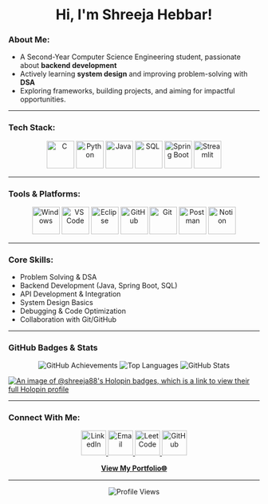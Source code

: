 <!-- Profile README -->

<h1 align="center">Hi, I'm Shreeja Hebbar! </h1>

### About Me: 
- A Second-Year Computer Science Engineering student, passionate about **backend development** 
- Actively learning **system design** and improving problem-solving with **DSA** 
- Exploring frameworks, building projects, and aiming for impactful opportunities.

---

### Tech Stack: 
<p align="center">
  <img src="https://cdn.jsdelivr.net/gh/devicons/devicon/icons/c/c-original.svg" alt="C" width="55" height="55"/>
  <img src="https://cdn.jsdelivr.net/gh/devicons/devicon/icons/python/python-original.svg" alt="Python" width="55" height="55"/>
  <img src="https://cdn.jsdelivr.net/gh/devicons/devicon/icons/java/java-original.svg" alt="Java" width="55" height="55"/>
  <img src="https://cdn.jsdelivr.net/gh/devicons/devicon/icons/mysql/mysql-original-wordmark.svg" alt="SQL" width="55" height="55"/>
  <img src="https://cdn.jsdelivr.net/gh/devicons/devicon/icons/spring/spring-original.svg" alt="Spring Boot" width="55" height="55"/>
  <img src="https://streamlit.io/images/brand/streamlit-mark-color.png" alt="Streamlit" width="55" height="55"/>
</p>

---

### Tools & Platforms:
<p align="center">
  <img src="https://cdn.jsdelivr.net/gh/devicons/devicon/icons/windows8/windows8-original.svg" alt="Windows" width="55" height="55"/>
  <img src="https://cdn.jsdelivr.net/gh/devicons/devicon/icons/vscode/vscode-original.svg" alt="VS Code" width="55" height="55"/>
   <img src="https://cdn.jsdelivr.net/gh/devicons/devicon/icons/eclipse/eclipse-original.svg" alt="Eclipse" width="55" height="55"/>
  <img src="https://cdn.jsdelivr.net/gh/devicons/devicon/icons/github/github-original.svg" alt="GitHub" width="55" height="55"/>
  <img src="https://cdn.jsdelivr.net/gh/devicons/devicon/icons/git/git-original.svg" alt="Git" width="55" height="55"/>
  <img src="https://www.vectorlogo.zone/logos/getpostman/getpostman-icon.svg" alt="Postman" width="55" height="55"/>
  <img src="https://cdn.jsdelivr.net/gh/devicons/devicon/icons/notion/notion-original.svg" alt="Notion" width="55" height="55"/>
</p>

---

### Core Skills:
- Problem Solving & DSA  
- Backend Development (Java, Spring Boot, SQL)  
- API Development & Integration  
- System Design Basics  
- Debugging & Code Optimization  
- Collaboration with Git/GitHub  

---
<!-- GitHub Badges Section -->

### GitHub Badges & Stats
<p align="center">

  
  <!-- GitHub Trophies -->
  <img src="https://github-profile-trophy.vercel.app/?username=Shreeja-88&theme=tokyonight&margin-w=15&column=4&rank=SSS,SS,S,AA,A,B" alt="GitHub Achievements" />

   <!-- Top Languages -->
  <img src="https://github-readme-stats.vercel.app/api/top-langs/?username=Shreeja-88&layout=compact&theme=tokyonight&hide_border=true" alt="Top Languages" />
  
 
  <!-- GitHub Stats -->
  <img src="https://github-readme-stats.vercel.app/api?username=Shreeja-88&show_icons=true&theme=tokyonight&hide_border=true" alt="GitHub Stats" />

  [![An image of @shreeja88's Holopin badges, which is a link to view their full Holopin profile](https://holopin.me/shreeja88)](https://holopin.io/@shreeja88)
  

</p>

---

### Connect With Me: 
<p align="center">
  <a href="https://www.linkedin.com/in/shreejahebbar676" target="_blank">
    <img src="https://cdn.jsdelivr.net/gh/devicons/devicon/icons/linkedin/linkedin-original.svg" alt="LinkedIn" width="50" height="50"/>
  </a>
  <a href="mailto:hebbarshree855@gmail.com">
    <img src="https://cdn-icons-png.flaticon.com/512/281/281769.png" alt="Email" width="50" height="50"/>
  </a>
  <a href="https://leetcode.com/ShreejaHebbar676" target="_blank">
    <img src="https://upload.wikimedia.org/wikipedia/commons/1/19/LeetCode_logo_black.png" alt="LeetCode" width="50" height="50"/>
  </a>
  <a href="https://github.com/Shreeja-88" target="_blank">
    <img src="https://cdn.jsdelivr.net/gh/devicons/devicon/icons/github/github-original.svg" alt="GitHub" width="50" height="50"/>
  </a>
</p>

<p align="center">
  <a href="https://Shreeja-88.github.io/personal-portfolio/" target="_blank">
    <strong>View My Portfolio🌐 </strong>
  </a>
</p>

---

<p align="center">
   <!-- Profile Views -->
  <img src="https://komarev.com/ghpvc/?username=Shreeja-88&label=Profile%20Views&color=blue&style=flat" alt="Profile Views" />

</p>













